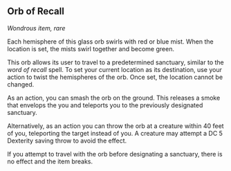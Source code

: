 ## Orb of Recall
*Wondrous item, rare*

Each hemisphere of this glass orb swirls with red or blue mist. When the location is set, the mists swirl together and become green.

This orb allows its user to travel to a predetermined sanctuary, similar to the _word of recall_ spell. To set your current location as its destination, use your action to twist the hemispheres of the orb. Once set, the location cannot be changed.

As an action, you can smash the orb on the ground. This releases a smoke that envelops the you and teleports you to the previously designated sanctuary.

Alternatively, as an action you can throw the orb at a creature within 40 feet of you, teleporting the target instead of you. A creature may attempt a DC 5 Dexterity saving throw to avoid the effect.

If you attempt to travel with the orb before designating a sanctuary, there is no effect and the item breaks.
